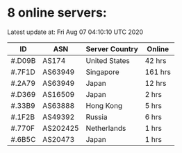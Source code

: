 # 8 online servers:

Latest update at: Fri Aug 07 04:10:10 UTC 2020

| ID | ASN | Server Country | Online |
| -- | --- | -------------- | ------ |
| #.D09B | AS174 | United States | 42 hrs |
| #.7F1D | AS63949 | Singapore | 161 hrs |
| #.2A79 | AS63949 | Japan | 12 hrs |
| #.D369 | AS16509 | Japan | 2 hrs |
| #.33B9 | AS63888 | Hong Kong | 5 hrs |
| #.1F2B | AS49392 | Russia | 6 hrs |
| #.770F | AS202425 | Netherlands | 1 hrs |
| #.6B5C | AS20473 | Japan | 1 hrs |

